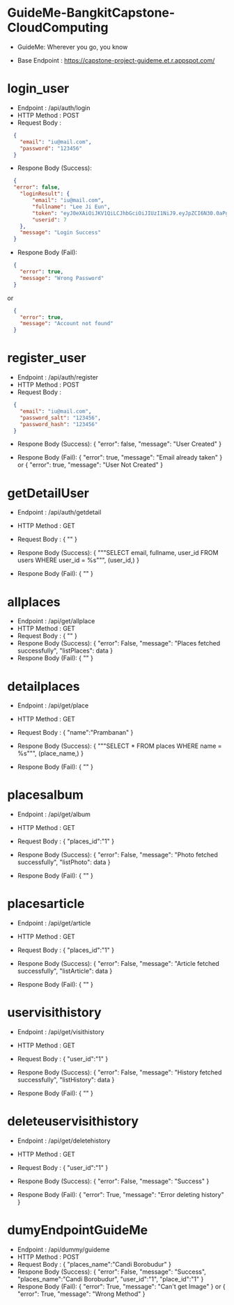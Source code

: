# GuideMe-BangkitCapstone-CloudComputing
- GuideMe: Wherever you go, you know

- Base Endpoint : https://capstone-project-guideme.et.r.appspot.com/

# login_user
- Endpoint : /api/auth/login
- HTTP Method : POST
- Request Body :

```json
  {
    "email": "iu@mail.com",
    "password": "123456"
  }
```

- Respone Body (Success):
```json
  {
  "error": false,
    "loginResult": {
        "email": "iu@mail.com",
        "fullname": "Lee Ji Eun",
        "token": "eyJ0eXAiOiJKV1QiLCJhbGciOiJIUzI1NiJ9.eyJpZCI6N30.0aPgaQwzL2vmNhtHs7M2qodXIgXMWPiSpwmYe3UDFZI",
        "userid": 7
    },
    "message": "Login Success"
  }
  ```

- Respone Body (Fail):
```json
  {
    "error": true,
    "message": "Wrong Password"
  }
```
or
```json
  {
    "error": true,
    "message": "Account not found"
  }
 ```

# register_user

- Endpoint : /api/auth/register
- HTTP Method : POST
- Request Body :
```json
  {
    "email": "iu@mail.com",
    "password_salt": "123456",
    "password_hash": "123456"
  }
 ```

- Respone Body (Success):
  {
     "error": false,
    "message": "User Created"
  }

- Respone Body (Fail):
  {
    "error": true,
    "message": "Email already taken"
  }
or
  {
    "error": true,
    "message": "User Not Created"
  }

# getDetailUser
- Endpoint : /api/auth/getdetail
- HTTP Method : GET
- Request Body :
  {
  ""
  }

- Respone Body (Success):
{
  """SELECT email, fullname, user_id FROM users WHERE user_id = %s""", (user_id,)
}
- Respone Body (Fail):
{
  ""
}

# allplaces
- Endpoint : /api/get/allplace
- HTTP Method : GET
- Request Body :
{
""
}
- Respone Body (Success):
{
  "error": False,
  "message": "Places fetched successfully",
  "listPlaces": data
}
- Respone Body (Fail):
{
""
}

# detailplaces
- Endpoint : /api/get/place
- HTTP Method : GET
- Request Body :
{
"name":"Prambanan"
}

- Respone Body (Success):
{
"""SELECT * FROM places WHERE name = %s""", (place_name,)
}
- Respone Body (Fail):
{
""
}

# placesalbum
- Endpoint : /api/get/album
- HTTP Method : GET
- Request Body :
{
"places_id":"1"
}

- Respone Body (Success):
{
"error": False, "message": "Photo fetched successfully", "listPhoto": data
}
- Respone Body (Fail):
{
""
}

# placesarticle
- Endpoint : /api/get/article
- HTTP Method : GET
- Request Body :
{
"places_id":"1"
}

- Respone Body (Success):
{
"error": False, "message": "Article fetched successfully", "listArticle": data
}
- Respone Body (Fail):
{
""
}

# uservisithistory
- Endpoint : /api/get/visithistory
- HTTP Method : GET
- Request Body :
{
"user_id":"1"
}

- Respone Body (Success):
{
"error": False, "message": "History fetched successfully", "listHistory": data
}
- Respone Body (Fail):
{
""
}

# deleteuservisithistory
- Endpoint : /api/get/deletehistory
- HTTP Method : GET
- Request Body :
{
"user_id":"1"
}

- Respone Body (Success):
{
"error": False, "message": "Success"
}
- Respone Body (Fail):
{
"error": True, "message": "Error deleting history"
}

# dumyEndpointGuideMe
- Endpoint : /api/dummy/guideme
- HTTP Method : POST
- Request Body :
{
"places_name":"Candi Borobudur"
}
- Respone Body (Success):
{
"error": False, "message": "Success", "places_name":"Candi Borobudur", "user_id":"1", "place_id":"1"
}
- Respone Body (Fail):
{
"error": True, "message": "Can't get Image"
}
or
{
"error": True, "message": "Wrong Method"
}
